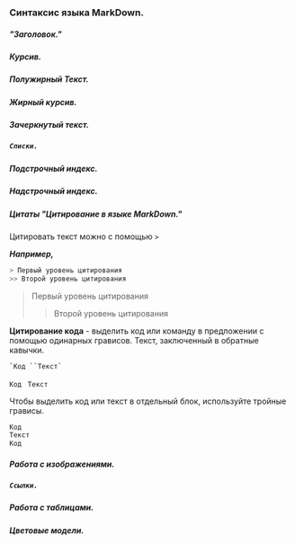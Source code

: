 ### Синтаксис языка MarkDown.

##### "Заголовок."

##### *Курсив.* 

##### **Полужирный Текст.**

##### ***Жирный курсив.***

##### Зачеркнутый текст.

##### `Списки.`

##### Подстрочный индекс.

##### Надстрочный индекс.

##### Цитаты "Цитирование в языке MarkDown."

Цитировать текст можно с помощью `>`

***Например,***
```sh
> Первый уровень цитирования 
>> Второй уровень цитирования 
```
> Первый уровень цитирования 
>> Второй уровень цитирования 

**Цитирование кода** - выделить код или команду в предложении с помощью одинарных грависов. Текст, заключенный в обратные кавычки. 

```sh
`Код ``Текст`
```

`Код`   ` Текст`

Чтобы выделить код или текст в отдельный блок, используйте тройные грависы.

```sh
Код
Текст 
Код
```

##### Работа с изображениями.

##### `Ссылки.`

##### Работа с таблицами.

##### Цветовые модели.